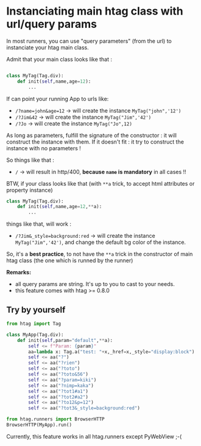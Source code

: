 # Instanciating main htag class with url/query params

In most runners, you can use "query parameters" (from the url) to instanciate your htag main class.

Admit that your main class looks like that :

```python

class MyTag(Tag.div):
    def init(self,name,age=12):
        ...

```

If can point your running App to urls like:

 * `/?name=john&age=12` -> will create the instance `MyTag("john",'12')`
 * `/?Jim&42` -> will create the instance `MyTag("Jim",'42')`
 * `/?Jo` -> will create the instance `MyTag("Jo",12)`

As long as parameters, fulfill the signature of the constructor : it will construct the instance with them.
If it doesn't fit : it try to construct the instance with no parameters !

So things like that :

 * `/` -> will result in http/400, **because `name` is mandatory** in all cases !!

BTW, if your class looks like that (with `**a` trick, to accept html attributes or property instance)

```python
class MyTag(Tag.div):
    def init(self,name,age=12,**a):
        ...
```
things like that, will work :

* `/?Jim&_style=background:red` -> will create the instance `MyTag("Jim",'42')`, and change the default bg color of the instance.

So, it's a **best practice**, to not have the `**a` trick in the constructor of main htag class (the one which is runned by the runner)

**Remarks:**

 * all query params are string. It's up to you to cast to your needs.
 * this feature comes with htag >= 0.8.0

## Try by yourself

```python
from htag import Tag

class MyApp(Tag.div):
    def init(self,param="default",**a):
        self <= f"Param: {param}"
        aa=lambda x: Tag.a("test: "+x,_href=x,_style="display:block")
        self <= aa("?")
        self <= aa("?rien")
        self <= aa("?toto")
        self <= aa("?toto&56")
        self <= aa("?param=kiki")
        self <= aa("?nimp=kaka")
        self <= aa("?tot1#a1")
        self <= aa("?tot2#a2")
        self <= aa("?to12&p=12")
        self <= aa("?tot3&_style=background:red")

from htag.runners import BrowserHTTP
BrowserHTTP(MyApp).run()
```

Currently, this feature works in all htag.runners except PyWebView ;-(
